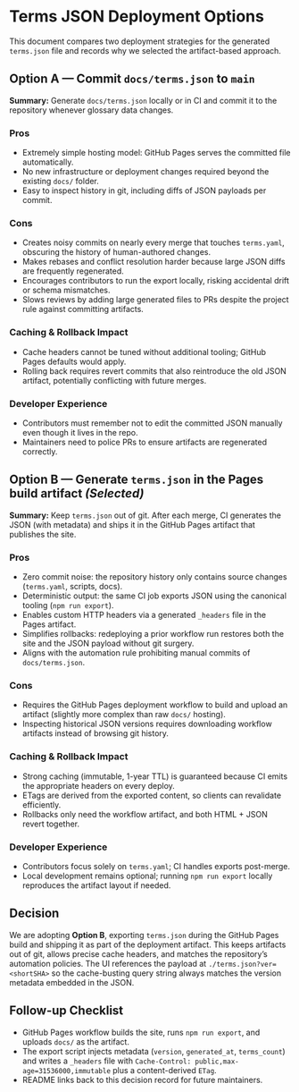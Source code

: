 # Terms JSON Deployment Options

This document compares two deployment strategies for the generated `terms.json` file and records why we selected the artifact-based approach.

## Option A — Commit `docs/terms.json` to `main`

**Summary:** Generate `docs/terms.json` locally or in CI and commit it to the repository whenever glossary data changes.

### Pros
- Extremely simple hosting model: GitHub Pages serves the committed file automatically.
- No new infrastructure or deployment changes required beyond the existing `docs/` folder.
- Easy to inspect history in git, including diffs of JSON payloads per commit.

### Cons
- Creates noisy commits on nearly every merge that touches `terms.yaml`, obscuring the history of human-authored changes.
- Makes rebases and conflict resolution harder because large JSON diffs are frequently regenerated.
- Encourages contributors to run the export locally, risking accidental drift or schema mismatches.
- Slows reviews by adding large generated files to PRs despite the project rule against committing artifacts.

### Caching & Rollback Impact
- Cache headers cannot be tuned without additional tooling; GitHub Pages defaults would apply.
- Rolling back requires revert commits that also reintroduce the old JSON artifact, potentially conflicting with future merges.

### Developer Experience
- Contributors must remember not to edit the committed JSON manually even though it lives in the repo.
- Maintainers need to police PRs to ensure artifacts are regenerated correctly.

## Option B — Generate `terms.json` in the Pages build artifact *(Selected)*

**Summary:** Keep `terms.json` out of git. After each merge, CI generates the JSON (with metadata) and ships it in the GitHub Pages artifact that publishes the site.

### Pros
- Zero commit noise: the repository history only contains source changes (`terms.yaml`, scripts, docs).
- Deterministic output: the same CI job exports JSON using the canonical tooling (`npm run export`).
- Enables custom HTTP headers via a generated `_headers` file in the Pages artifact.
- Simplifies rollbacks: redeploying a prior workflow run restores both the site and the JSON payload without git surgery.
- Aligns with the automation rule prohibiting manual commits of `docs/terms.json`.

### Cons
- Requires the GitHub Pages deployment workflow to build and upload an artifact (slightly more complex than raw `docs/` hosting).
- Inspecting historical JSON versions requires downloading workflow artifacts instead of browsing git history.

### Caching & Rollback Impact
- Strong caching (immutable, 1-year TTL) is guaranteed because CI emits the appropriate headers on every deploy.
- ETags are derived from the exported content, so clients can revalidate efficiently.
- Rollbacks only need the workflow artifact, and both HTML + JSON revert together.

### Developer Experience
- Contributors focus solely on `terms.yaml`; CI handles exports post-merge.
- Local development remains optional; running `npm run export` locally reproduces the artifact layout if needed.

## Decision

We are adopting **Option B**, exporting `terms.json` during the GitHub Pages build and shipping it as part of the deployment artifact. This keeps artifacts out of git, allows precise cache headers, and matches the repository’s automation policies. The UI references the payload at `./terms.json?ver=<shortSHA>` so the cache-busting query string always matches the version metadata embedded in the JSON.

## Follow-up Checklist
- GitHub Pages workflow builds the site, runs `npm run export`, and uploads `docs/` as the artifact.
- The export script injects metadata (`version`, `generated_at`, `terms_count`) and writes a `_headers` file with `Cache-Control: public,max-age=31536000,immutable` plus a content-derived `ETag`.
- README links back to this decision record for future maintainers.
